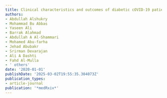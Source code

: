 ```yaml
---
title: Clinical characteristics and outcomes of diabetic cOVID-19 patients in Kuwait
authors:
- Abdullah Alshukry
- Mohammad Bu Abbas
- Yaseen Ali
- Barrak Alahmad
- Abdullah A Al-Shammari
- Mohamed Abu-farha
- Jehad Abubakr
- Srirman Devarajan
- Ali A Dashti
- Fahd Al-Mulla
- ' others'
date: '2020-01-01'
publishDate: '2025-03-02T19:55:35.304073Z'
publication_types:
- article-journal
publication: '*medRxiv*'
---
```

